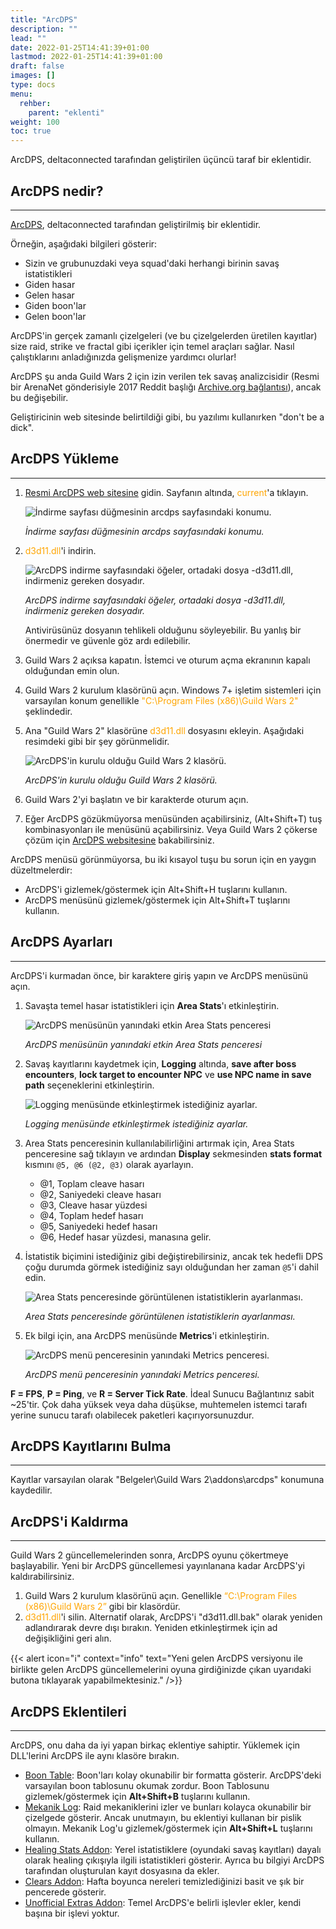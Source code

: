```yaml
---
title: "ArcDPS"
description: ""
lead: ""
date: 2022-01-25T14:41:39+01:00
lastmod: 2022-01-25T14:41:39+01:00
draft: false
images: []
type: docs
menu:
  rehber:
    parent: "eklenti"
weight: 100
toc: true
---
```


ArcDPS, deltaconnected tarafından geliştirilen üçüncü taraf bir eklentidir.

## ArcDPS nedir?

---

[ArcDPS](https://www.deltaconnected.com/arcdps/), deltaconnected tarafından geliştirilmiş bir eklentidir.

Örneğin, aşağıdaki bilgileri gösterir:

- Sizin ve grubunuzdaki veya squad'daki herhangi birinin savaş istatistikleri
- Giden hasar
- Gelen hasar
- Giden boon'lar
- Gelen boon'lar

ArcDPS'in gerçek zamanlı çizelgeleri (ve bu çizelgelerden üretilen kayıtlar) size raid, strike ve fractal gibi içerikler için temel araçları sağlar. Nasıl çalıştıklarını anladığınızda gelişmenize yardımcı olurlar!

ArcDPS şu anda Guild Wars 2 için izin verilen tek savaş analizcisidir (Resmi bir ArenaNet gönderisiyle 2017 Reddit başlığı [Archive.org bağlantısı](https://web.archive.org/web/20170917193052/https://www.reddit.com/r/Guildwars2/comments/5svug8/the_head_of_the_snake_devs_here_ask_us_anything/ddi77u2/)), ancak bu değişebilir.

Geliştiricinin web sitesinde belirtildiği gibi, bu yazılımı kullanırken "don't be a dick".

## ArcDPS Yükleme

---

1. [Resmi ArcDPS web sitesine](https://www.deltaconnected.com/arcdps/) gidin. Sayfanın altında, <span style="color:orange">current</span>'a tıklayın.

    ![İndirme sayfası düğmesinin arcdps sayfasındaki konumu.](images/1.webp)
    
    _İndirme sayfası düğmesinin arcdps sayfasındaki konumu._

2. <span style="color:orange">d3d11.dll</span>'i indirin.
   
    ![ArcDPS indirme sayfasındaki öğeler, ortadaki dosya -d3d11.dll, indirmeniz gereken dosyadır.](images/2.webp)

    _ArcDPS indirme sayfasındaki öğeler, ortadaki dosya -d3d11.dll, indirmeniz gereken dosyadır._

    Antivirüsünüz dosyanın tehlikeli olduğunu söyleyebilir. Bu yanlış bir önermedir ve güvenle göz ardı edilebilir.

3. Guild Wars 2 açıksa kapatın. İstemci ve oturum açma ekranının kapalı olduğundan emin olun.
4. Guild Wars 2 kurulum klasörünü açın. Windows 7+ işletim sistemleri için varsayılan konum genellikle <span style="color:orange">"C:\Program Files (x86)\Guild Wars 2"</span> şeklindedir.
5. Ana "Guild Wars 2" klasörüne <span style="color:orange">d3d11.dll</span> dosyasını ekleyin. Aşağıdaki resimdeki gibi bir şey görünmelidir.

    ![ArcDPS'in kurulu olduğu Guild Wars 2 klasörü.](images/3.webp)

    _ArcDPS'in kurulu olduğu Guild Wars 2 klasörü._

6. Guild Wars 2'yi başlatın ve bir karakterde oturum açın.
7. Eğer ArcDPS gözükmüyorsa menüsünden açabilirsiniz, (Alt+Shift+T) tuş kombinasyonları ile menüsünü açabilirsiniz. Veya Guild Wars 2 çökerse çözüm için [ArcDPS websitesine](https://www.deltaconnected.com/arcdps/) bakabilirsiniz.

ArcDPS menüsü görünmüyorsa, bu iki kısayol tuşu bu sorun için en yaygın düzeltmelerdir:

- ArcDPS'i gizlemek/göstermek için Alt+Shift+H tuşlarını kullanın.
- ArcDPS menüsünü gizlemek/göstermek için Alt+Shift+T tuşlarını kullanın.

## ArcDPS Ayarları

---

ArcDPS'i kurmadan önce, bir karaktere giriş yapın ve ArcDPS menüsünü açın.

1. Savaşta temel hasar istatistikleri için **Area Stats**'ı etkinleştirin.

    ![ArcDPS menüsünün yanındaki etkin Area Stats penceresi](images/4.webp)

    _ArcDPS menüsünün yanındaki etkin Area Stats penceresi_

2. Savaş kayıtlarını kaydetmek için, **Logging** altında, **save after boss encounters**, **lock target to encounter NPC** ve **use NPC name in save path** seçeneklerini etkinleştirin.

    ![Logging menüsünde etkinleştirmek istediğiniz ayarlar.](images/5.webp)

    _Logging menüsünde etkinleştirmek istediğiniz ayarlar._

3. Area Stats penceresinin kullanılabilirliğini artırmak için, Area Stats penceresine sağ tıklayın ve ardından **Display** sekmesinden **stats format** kısmını `@5, @6 (@2, @3)` olarak ayarlayın.

    * @1, Toplam cleave hasarı
    * @2, Saniyedeki cleave hasarı
    * @3, Cleave hasar yüzdesi
    * @4, Toplam hedef hasarı
    * @5, Saniyedeki hedef hasarı
    * @6, Hedef hasar yüzdesi, manasına gelir.

4. İstatistik biçimini istediğiniz gibi değiştirebilirsiniz, ancak tek hedefli DPS çoğu durumda görmek istediğiniz sayı olduğundan her zaman `@5`'i dahil edin.

    ![Area Stats penceresinde görüntülenen istatistiklerin ayarlanması.](images/6.webp)

    _Area Stats penceresinde görüntülenen istatistiklerin ayarlanması._

5. Ek bilgi için, ana ArcDPS menüsünde **Metrics**'i etkinleştirin.

    ![ArcDPS menü penceresinin yanındaki Metrics penceresi.](images/7.webp)

    _ArcDPS menü penceresinin yanındaki Metrics penceresi._

**F = FPS**, **P = Ping**, ve **R = Server Tick Rate**. İdeal Sunucu Bağlantınız sabit ~25'tir. Çok daha yüksek veya daha düşükse, muhtemelen istemci tarafı yerine sunucu tarafı olabilecek paketleri kaçırıyorsunuzdur.

## ArcDPS Kayıtlarını Bulma

---

Kayıtlar varsayılan olarak "Belgeler\Guild Wars 2\addons\arcdps\" konumuna kaydedilir.

## ArcDPS'i Kaldırma

---

Guild Wars 2 güncellemelerinden sonra, ArcDPS oyunu çökertmeye başlayabilir. Yeni bir ArcDPS güncellemesi yayınlanana kadar ArcDPS'yi kaldırabilirsiniz.

1. Guild Wars 2 kurulum klasörünü açın. Genellikle <span style="color:orange">“C:\Program Files (x86)\Guild Wars 2”</span> gibi bir klasördür.
2. <span style="color:orange">d3d11.dll</span>'i silin. Alternatif olarak, ArcDPS'i "d3d11.dll.bak" olarak yeniden adlandırarak devre dışı bırakın. Yeniden etkinleştirmek için ad değişikliğini geri alın.

{{< alert icon="ℹ️" context="info" text="Yeni gelen ArcDPS versiyonu ile birlikte gelen ArcDPS güncellemelerini oyuna girdiğinizde çıkan uyarıdaki butona tıklayarak yapabilmektesiniz." />}}

## ArcDPS Eklentileri

---

ArcDPS, onu daha da iyi yapan birkaç eklentiye sahiptir. Yüklemek için DLL'lerini ArcDPS ile aynı klasöre bırakın.

- [Boon Table](https://github.com/knoxfighter/GW2-ArcDPS-Boon-Table): Boon'ları kolay okunabilir bir formatta gösterir. ArcDPS'deki varsayılan boon tablosunu okumak zordur. Boon Tablosunu gizlemek/göstermek için **Alt+Shift+B** tuşlarını kullanın.
- [Mekanik Log](https://github.com/knoxfighter/GW2-ArcDPS-Mechanics-Log): Raid mekaniklerini izler ve bunları kolayca okunabilir bir çizelgede gösterir. Ancak unutmayın, bu eklentiyi kullanan bir pislik olmayın. Mekanik Log'u gizlemek/göstermek için **Alt+Shift+L** tuşlarını kullanın.
- [Healing Stats Addon](https://github.com/Krappa322/arcdps_healing_stats): Yerel istatistiklere (oyundaki savaş kayıtları) dayalı olarak healing çıkışıyla ilgili istatistikleri gösterir. Ayrıca bu bilgiyi ArcDPS tarafından oluşturulan kayıt dosyasına da ekler.
- [Clears Addon](https://github.com/gw2scratch/arcdps-clears): Hafta boyunca nereleri temizlediğinizi basit ve şık bir pencerede gösterir.
- [Unofficial Extras Addon](https://github.com/Krappa322/arcdps_unofficial_extras_releases): Temel ArcDPS'e belirli işlevler ekler, kendi başına bir işlevi yoktur.
